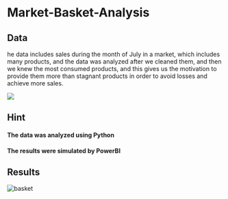 # Market-Basket-Analysis
## Data
he data includes sales during the month of July in a market,
which includes many products, and the data was analyzed after we cleaned them, and then we knew the most consumed products,
and this gives us the motivation to provide them more than stagnant products in order to avoid losses and achieve more sales.

![](https://miro.medium.com/max/2880/1*DHfQvlMVBaJCHpYmj1kmCw.png)

## Hint
#### The data was analyzed using Python
#### The results were simulated by PowerBI

## Results
![basket](https://user-images.githubusercontent.com/104658866/170838178-512919f2-370f-4340-9182-200a3b0d1091.jpg)


